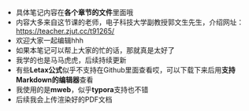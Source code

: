  * 具体笔记内容在**各个章节的文件**里面哦
 * 内容大多来自这节课的老师，电子科技大学副教授郭文生先生，介绍网址：https://teacher.zjut.cc/t91265/
 * 欢迎大家一起编辑hhh
 * 如果本笔记可以帮上大家的忙的话，那就真是太好了
 * 我学的也是马马虎虎，后续持续更新
 * 有些**Letax公式**似乎不支持在Github里面查看哎，可以下载下来后用**支持Markdown的编辑器**查看
 * 我使用的是**mweb**，似乎**typora**支持也不错
 * 后续我会上传渲染好的PDF文档
